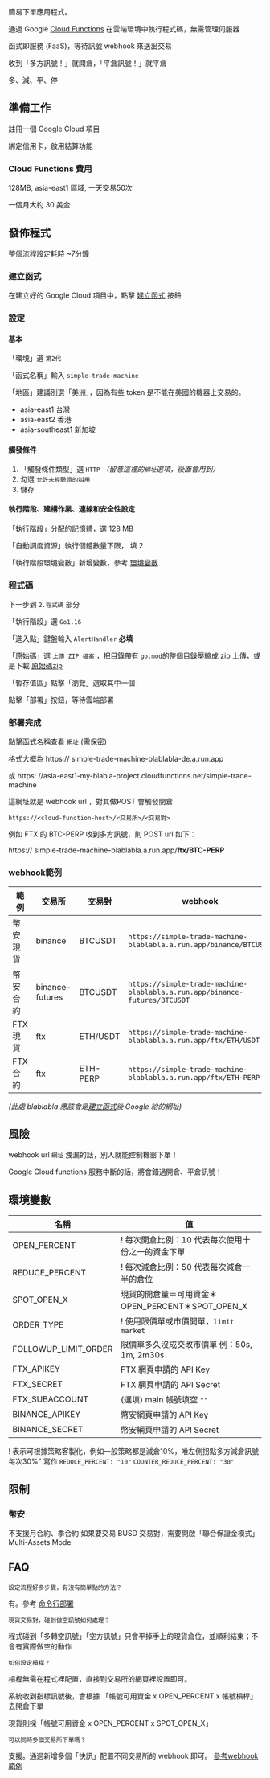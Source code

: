 簡易下單應用程式。

通過 Google [Cloud Functions](https://cloud.google.com/functions?hl=zh-tw) 在雲端環境中執行程式碼，無需管理伺服器

函式即服務 (FaaS)，等待訊號 webhook 來送出交易

收到「多方訊號！」就開倉，「平倉訊號！」就平倉

多、減、平、停

## 準備工作

註冊一個 Google Cloud 項目

綁定信用卡，啟用結算功能

### Cloud Functions 費用

128MB, asia-east1 區域, 一天交易50次

一個月大約 30 美金

## 發佈程式

整個流程設定耗時 ~7分鐘

### 建立函式

在建立好的 Google Cloud 項目中，點擊 [建立函式](https://console.cloud.google.com/functions/add?hl=zh-tw) 按鈕

### 設定

#### 基本
「環境」選 `第2代`

「函式名稱」輸入 `simple-trade-machine`

「地區」建議別選「美洲」，因為有些 token 是不能在美國的機器上交易的。

- asia-east1 台灣
- asia-east2 香港
- asia-southeast1 新加坡

#### 觸發條件
1. 「觸發條件類型」選 `HTTP`
   _（留意這裡的`網址`選項，後面會用到）_
2. 勾選 `允許未經驗證的叫用`
3. 儲存  

#### 執行階段、建構作業、連線和安全性設定
「執行階段」分配的記憶體，選 128 MB

「自動調度資源」執行個體數量下限， 填 2

「執行階段環境變數」新增變數，參考 [環境變數](#環境變數)

### 程式碼

下一步到 `2.程式碼` 部分

「執行階段」選 `Go1.16`

「進入點」鍵盤輸入 `AlertHandler` **必填**

「原始碼」選 `上傳 ZIP 檔案` ，把目錄帶有 `go.mod`的整個目錄壓縮成 zip
上傳，或是下載 [原始碼zip](https://github.com/snakehopper/simple-trade-machine/archive/refs/heads/master.zip)

「暫存值區」點擊「瀏覽」選取其中一個

點擊「部署」按鈕，等待雲端部署

### 部署完成

點擊函式名稱查看 `網址` (需保密)

格式大概為 https:// simple-trade-machine-blablabla-de.a.run.app

或 https: //asia-east1-my-blabla-project.cloudfunctions.net/simple-trade-machine

這網址就是 webhook url ，對其做POST 會觸發開倉

`https://<cloud-function-host>/<交易所>/<交易對>`

例如 FTX 的 BTC-PERP 收到多方訊號，則 POST url 如下：

https:// simple-trade-machine-blablabla.a.run.app/**ftx/BTC-PERP**

### webhook範例

| 範例    | 交易所             | 交易對      | webhook                                                                    |
|-------|-----------------|----------|----------------------------------------------------------------------------|
| 幣安現貨  | binance         | BTCUSDT  | `https://simple-trade-machine-blablabla.a.run.app/binance/BTCUSDT`         |
| 幣安合約  | binance-futures | BTCUSDT  | `https://simple-trade-machine-blablabla.a.run.app/binance-futures/BTCUSDT` |
| FTX現貨 | ftx             | ETH/USDT | `https://simple-trade-machine-blablabla.a.run.app/ftx/ETH/USDT`            |
| FTX合約 | ftx             | ETH-PERP | `https://simple-trade-machine-blablabla.a.run.app/ftx/ETH-PERP`            |

_(此處 blablabla 應該會是[建立函式](#建立函式)後 Google 給的網址)_


## 風險

webhook url `網址` 洩漏的話，別人就能控制機器下單！

Google Cloud functions 服務中斷的話，將會錯過開倉、平倉訊號！

## 環境變數

| 名稱             | 值                                    |
|----------------|--------------------------------------|
| OPEN_PERCENT   | ! 每次開倉比例：10 代表每次使用十份之一的資金下單          |
| REDUCE_PERCENT | ! 每次減倉比例：50 代表每次減倉一半的倉位              |
| SPOT_OPEN_X    | 現貨的開倉量＝可用資金＊OPEN_PERCENT＊SPOT_OPEN_X |
| ORDER_TYPE     | ! 使用限價單或市價開單，`limit` `market`        |
| FOLLOWUP_LIMIT_ORDER     | 限價單多久沒成交改市價單 例：50s, 1m, 2m30s        |
| FTX_APIKEY     | FTX 網頁申請的 API Key                    |   
| FTX_SECRET     | FTX 網頁申請的 API Secret                 |   
| FTX_SUBACCOUNT | (選填) main 帳號填空 `""`                  |   
| BINANCE_APIKEY | 幣安網頁申請的 API Key                      |   
| BINANCE_SECRET | 幣安網頁申請的 API Secret                   |   

! 表示可根據策略客製化，例如一般策略都是減倉10%，唯左側拐點多方減倉訊號每次30%" 寫作 `REDUCE_PERCENT: "10"`  `COUNTER_REDUCE_PERCENT: "30"`
 
## 限制

### 幣安

不支援月合約、季合約
如果要交易 BUSD 交易對，需要開啟「聯合保證金模式」Multi-Assets Mode

## FAQ

```
設定流程好多步驟，有沒有簡單點的方法？
```
有。參考 [命令行部署](GCLOUD.md)

```
現貨交易對，碰到做空訊號如何處理？
```
程式碰到「多轉空訊號」「空方訊號」只會平掉手上的現貨倉位，並順利結束；不會有實際做空的動作

```
如何設定槓桿？
```
槓桿無需在程式裡配置，直接到交易所的網頁裡設置即可。

系統收到指標訊號後，會根據 「帳號可用資金 x OPEN_PERCENT x 帳號槓桿」 去開倉下單

現貨則採「帳號可用資金 x OPEN_PERCENT x SPOT_OPEN_X」

```
可以同時多個交易所下單嗎？
```
支援。通過新增多個「快訊」配置不同交易所的 webhook 即可。 [參考webhook範例](#webhook)


